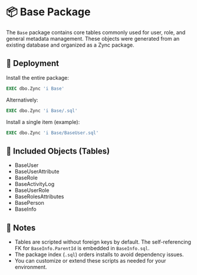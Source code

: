 # 📦 Base Package

The `Base` package contains core tables commonly used for user, role, and general metadata management. These objects were generated from an existing database and organized as a Zync package.

## 🚀 Deployment

Install the entire package:
```sql
EXEC dbo.Zync 'i Base'
```
Alternatively:
```sql
EXEC dbo.Zync 'i Base/.sql'
```

Install a single item (example):
```sql
EXEC dbo.Zync 'i Base/BaseUser.sql'
```

## 📜 Included Objects (Tables)
- BaseUser
- BaseUserAttribute
- BaseRole
- BaseActivityLog
- BaseUserRole
- BaseRolesAttributes
- BasePerson
- BaseInfo

## 📝 Notes
- Tables are scripted without foreign keys by default. The self-referencing FK for `BaseInfo.ParentId` is embedded in `BaseInfo.sql`.
- The package index (`.sql`) orders installs to avoid dependency issues.
- You can customize or extend these scripts as needed for your environment.
